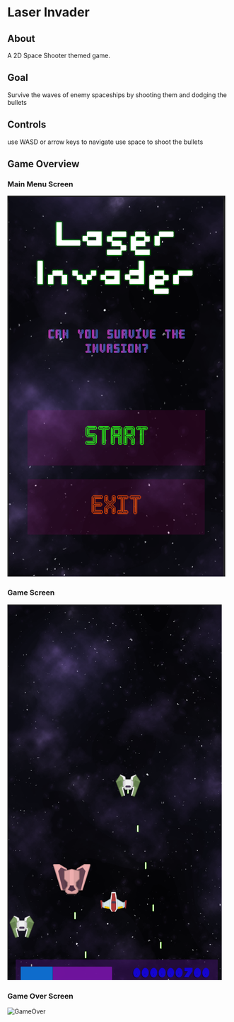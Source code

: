# Laser Invader 

## About
A 2D Space Shooter themed game.

## Goal
Survive the waves of enemy spaceships by shooting them and dodging the bullets 

## Controls 
use WASD or arrow keys to navigate
use space to shoot the bullets

## Game Overview
### Main Menu Screen
![Main Menu](https://github.com/suryanshsingh2001/Laser-Invader/blob/main/Screenshots/Screenshot%202022-08-07%20215602.png?raw=true)

### Game Screen
![Game](https://github.com/suryanshsingh2001/Laser-Invader/blob/main/Screenshots/Screenshot%202022-08-07%20215808.png?raw=true)

### Game Over Screen
![GameOver]([https://raw.githubusercontent.com/suryanshsingh2001/Laser-Invader/main/Screenshots/Screenshot%202022-08-07%20220135.png?token=GHSAT0AAAAAABXMUHPMGBWPLAE6ZEW5POZKYXP5RVA](https://github.com/suryanshsingh2001/Laser-Invader/blob/main/Screenshots/Screenshot%202022-08-07%20220135.png?raw=true))
